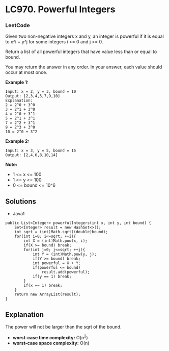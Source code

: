 # LC970. Powerful Integers

### LeetCode

Given two non-negative integers x and y, an integer is powerful if it is equal to x^i + y^j for some integers i >= 0 and j >= 0.

Return a list of all powerful integers that have value less than or equal to bound.

You may return the answer in any order.  In your answer, each value should occur at most once.

**Example 1:**
```
Input: x = 2, y = 3, bound = 10
Output: [2,3,4,5,7,9,10]
Explanation: 
2 = 2^0 + 3^0
3 = 2^1 + 3^0
4 = 2^0 + 3^1
5 = 2^1 + 3^1
7 = 2^2 + 3^1
9 = 2^3 + 3^0
10 = 2^0 + 3^2
```

**Example 2:**
```
Input: x = 3, y = 5, bound = 15
Output: [2,4,6,8,10,14]
```

**Note:**

* 1 <= x <= 100
* 1 <= y <= 100
* 0 <= bound <= 10^6

## Solutions

* Java1
```
public List<Integer> powerfulIntegers(int x, int y, int bound) {
    Set<Integer> result = new HashSet<>();
    int sqrt = (int)Math.sqrt((double)bound);
    for(int i=0; i<=sqrt; ++i){
        int X = (int)Math.pow(x, i); 
        if(X >= bound) break;
        for(int j=0; j<=sqrt; ++j){
            int Y = (int)Math.pow(y, j); 
            if(Y >= bound) break;
            int powerful = X + Y;
            if(powerful <= bound)
                result.add(powerful);
            if(y == 1) break;
        }
        if(x == 1) break;
    }
    return new ArrayList(result);
}
```

## Explanation

The power will not be larger than the sqrt of the bound.

* **worst-case time complexity:** O(n<sup>2</sup>)
* **worst-case space complexity:** O(n)
